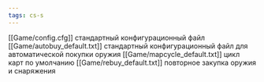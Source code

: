 ```yaml
---
tags: cs-s
---
```


[[Game/config.cfg]] стандартный конфигурационный файл
[[Game/autobuy_default.txt]] стандартный конфигурационный файл для автоматической покупки оружия
[[Game/mapcycle_default.txt]] цикл карт по умолчанию
[[Game/rebuy_default.txt]] повторное закупка оружия и снаряжения
